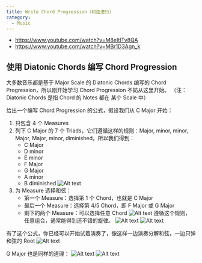 ```yaml
---
title: Write Chord Progression（和弦进行）
category:
  - Music
---
```


- https://www.youtube.com/watch?v=M8eItITv8QA
- https://www.youtube.com/watch?v=MBr1D3Agn_k

## 使用 Diatonic Chords 编写 Chord Progression

大多数音乐都是基于 Major Scale 的 Diatonic Chords 编写的 Chord Progression，所以刚开始学习 Chord Progression 不妨从这里开始。
（注：Diatonic Chords 是指 Chord 的 Notes 都在 某个 Scale 中）

给出一个编写 Chord Progression 的公式，假设我们从 C Major 开始：

1. 只包含 4 个 Measures
2. 列下 C Major 的 7 个 Triads，它们遵循这样的规则：Major, minor, minor, Major, Major, minor, diminished。所以我们得到：
   - C Major
   - D minor
   - E minor
   - F Major
   - G Major
   - A minor
   - B diminished
     ![Alt text](image.png)
3. 为 Measure 选择和弦：
   - 第一个 Measure：选择第 1 个 Chord，也就是 C Major
   - 最后一个 Measure：选择第 4/5 Chord，即 F Major 或 G Major
   - 剩下的两个 Measure：可以选择任意 Chord
     ![Alt text](image-1.png)
     遵循这个规则，任意组合，通常能得到还不错的旋律。
     ![Alt text](image-2.png)
     ![Alt text](image-3.png)

有了这个公式，你已经可以开始试着演奏了，像这样一边演奏分解和弦，一边只弹和弦的 Root
![Alt text](image-4.png)

G Major 也是同样的道理：
![Alt text](image-7.png)
![Alt text](image-6.png)
